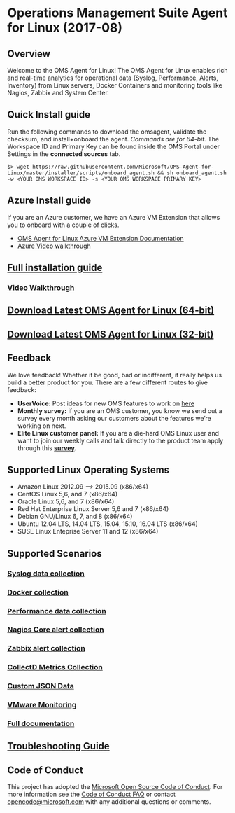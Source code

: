 # Operations Management Suite Agent for Linux (2017-08)

## Overview
Welcome to the OMS Agent for Linux! The OMS Agent for Linux enables rich and real-time analytics for operational data (Syslog, Performance, Alerts, Inventory) from Linux servers, Docker Containers and monitoring tools like Nagios, Zabbix and System Center.

## Quick Install guide
Run the following commands to download the omsagent, validate the checksum, and install+onboard the agent. *Commands are for 64-bit*. The Workspace ID and Primary Key can be found inside the OMS Portal under Settings in the **connected sources** tab.
```
$> wget https://raw.githubusercontent.com/Microsoft/OMS-Agent-for-Linux/master/installer/scripts/onboard_agent.sh && sh onboard_agent.sh -w <YOUR OMS WORKSPACE ID> -s <YOUR OMS WORKSPACE PRIMARY KEY>
```
## Azure Install guide
If you are an Azure customer, we have an Azure VM Extension that allows you to onboard with a couple of clicks.
* [OMS Agent for Linux Azure VM Extension Documentation](https://github.com/Microsoft/OMS-Agent-for-Linux/blob/master/docs/VM-Extension.md)
* [Azure Video walkthrough](https://www.youtube.com/watch?v=mF1wtHPEzT0)

## [Full installation guide](docs/OMS-Agent-for-Linux.md#install-the-oms-agent-for-linux)

### [Video Walkthrough](https://www.youtube.com/watch?v=7b4KxL7E5fw)

## [Download Latest OMS Agent for Linux (64-bit)](https://github.com/Microsoft/OMS-Agent-for-Linux/releases/download/OMSAgent_GA_v1.4.1-45/omsagent-1.4.1-45.universal.x64.sh)

## [Download Latest OMS Agent for Linux (32-bit)](https://github.com/Microsoft/OMS-Agent-for-Linux/releases/download/OMSAgent_GA_v1.4.1-45/omsagent-1.4.1-45.universal.x86.sh)

## Feedback

We love feedback!  Whether it be good, bad or indifferent, it really helps us build a better product for you.  There are a few different routes to give feedback:

* **UserVoice:** Post ideas for new OMS features to work on [here](http://feedback.azure.com/forums/267889-azure-operational-insights)
* **Monthly survey:** if you are an OMS customer, you know we send out a survey every month asking our customers about the features we’re working on next.  
* **Elite Linux customer panel:** If you are a die-hard OMS Linux user and want to join our weekly calls and talk directly to the product team apply through this **[survey](https://www.surveymonkey.com/r/6MTHN3P).**

## Supported Linux Operating Systems
* Amazon Linux 2012.09 --> 2015.09 (x86/x64)
* CentOS Linux 5,6, and 7 (x86/x64)
* Oracle Linux 5,6, and 7 (x86/x64)
* Red Hat Enterprise Linux Server 5,6 and 7 (x86/x64)
* Debian GNU/Linux 6, 7, and 8 (x86/x64)
* Ubuntu 12.04 LTS, 14.04 LTS, 15.04, 15.10, 16.04 LTS (x86/x64)
* SUSE Linux Enteprise Server 11 and 12 (x86/x64)

## Supported Scenarios
### [Syslog data collection](docs/OMS-Agent-for-Linux.md#viewing-syslog-events)
### [Docker collection](docs/Docker-Instructions.md)
### [Performance data collection](docs/OMS-Agent-for-Linux.md#viewing-performance-data)
### [Nagios Core alert collection](docs/OMS-Agent-for-Linux.md#viewing-nagios-alerts)
### [Zabbix alert collection](docs/OMS-Agent-for-Linux.md#viewing-zabbix-alerts)
### [CollectD Metrics Collection](docs/OMS-Agent-for-Linux.md#collectd-metrics)
### [Custom JSON Data](docs/OMS-Agent-for-Linux.md#custom-json-data-sources)
### [VMware Monitoring](docs/VMware-Instruction.md)
### [Full documentation](docs/OMS-Agent-for-Linux.md)

## [Troubleshooting Guide](docs/Troubleshooting.md)

## Code of Conduct

This project has adopted the [Microsoft Open Source Code of Conduct](https://opensource.microsoft.com/codeofconduct/).  For more
information see the [Code of Conduct FAQ](https://opensource.microsoft.com/codeofconduct/faq/) or contact
[opencode@microsoft.com](mailto:opencode@microsoft.com) with any
additional questions or comments.
